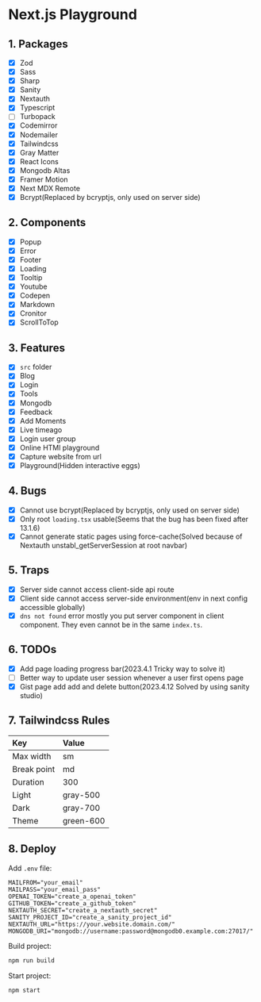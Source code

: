 # Next.js Playground

## 1. Packages

- [x] Zod
- [x] Sass
- [x] Sharp
- [x] Sanity
- [x] Nextauth
- [x] Typescript
- [ ] Turbopack
- [x] Codemirror
- [x] Nodemailer
- [x] Tailwindcss
- [x] Gray Matter
- [x] React Icons
- [x] Mongodb Altas
- [x] Framer Motion
- [x] Next MDX Remote
- [x] Bcrypt(Replaced by bcryptjs, only used on server side)

## 2. Components

- [x] Popup
- [x] Error
- [x] Footer
- [x] Loading
- [x] Tooltip
- [x] Youtube
- [x] Codepen
- [x] Markdown
- [x] Cronitor
- [x] ScrollToTop

## 3. Features

- [x] `src` folder
- [x] Blog
- [x] Login
- [x] Tools
- [x] Mongodb
- [x] Feedback
- [x] Add Moments
- [x] Live timeago
- [x] Login user group
- [x] Online HTMl playground
- [x] Capture website from url
- [x] Playground(Hidden interactive eggs)

## 4. Bugs

- [x] Cannot use bcrypt(Replaced by bcryptjs, only used on server side)
- [x] Only root `loading.tsx` usable(Seems that the bug has been fixed after 13.1.6)
- [x] Cannot generate static pages using force-cache(Solved because of Nextauth unstabl_getServerSession at root navbar)

## 5. Traps

- [x] Server side cannot access client-side api route
- [x] Client side cannot access server-side environment(env in next config accessible globally)
- [x] `dns not found` error mostly you put server component in client component. They even cannot be in the same `index.ts`.

## 6. TODOs

- [x] Add page loading progress bar(2023.4.1 Tricky way to solve it)
- [ ] Better way to update user session whenever a user first opens page
- [x] Gist page add add and delete button(2023.4.12 Solved by using sanity studio)

## 7. Tailwindcss Rules

| Key         | Value     |
| :---------- | :-------- |
| Max width   | sm        |
| Break point | md        |
| Duration    | 300       |
| Light       | gray-500  |
| Dark        | gray-700  |
| Theme       | green-600 |

## 8. Deploy

Add `.env` file:

```env
MAILFROM="your_email"
MAILPASS="your_email_pass"
OPENAI_TOKEN="create_a_openai_token"
GITHUB_TOKEN="create_a_github_token"
NEXTAUTH_SECRET="create_a_nextauth_secret"
SANITY_PROJECT_ID="create_a_sanity_project_id"
NEXTAUTH_URL="https://your.website.domain.com/"
MONGODB_URI="mongodb://username:password@mongodb0.example.com:27017/"
```

Build project:

```bash
npm run build
```

Start project:

```bash
npm start
```
